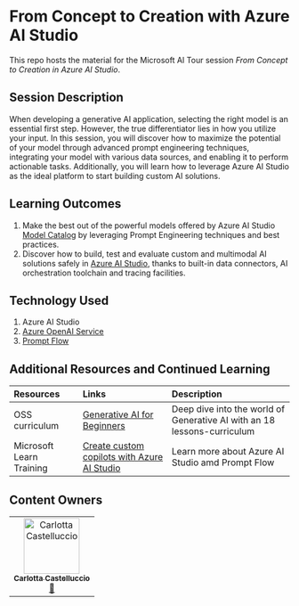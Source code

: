 # From Concept to Creation with Azure AI Studio

This repo hosts the material for the Microsoft AI Tour session *From Concept to Creation in Azure AI Studio*.

## Session Description

When developing a generative AI application, selecting the right model is an essential first step. However, the true differentiator lies in how you utilize your input. In this session, you will discover how to maximize the potential of your model through advanced prompt engineering techniques, integrating your model with various data sources, and enabling it to perform actionable tasks. Additionally, you will learn how to leverage Azure AI Studio as the ideal platform to start building custom AI solutions.

## Learning Outcomes
1. Make the best out of the powerful models offered by Azure AI Studio [Model Catalog](https://learn.microsoft.com/azure/ai-studio/how-to/model-catalog-overview?WT.mc_id=academic-145965-cacaste) by leveraging Prompt Engineering techniques and best practices. 
2. Discover how to build, test and evaluate custom and multimodal AI solutions safely in [Azure AI Studio](https://azure.microsoft.com/products/ai-studio/?WT.mc_id=academic-145965-cacaste), thanks to built-in data connectors, AI orchestration toolchain and tracing facilities.

## Technology Used
1. Azure AI Studio
2. [Azure OpenAI Service](https://learn.microsoft.com/azure/ai-services/openai/overview?WT.mc_id=academic-145965-cacaste)
3. [Prompt Flow](https://learn.microsoft.com/azure/ai-studio/how-to/prompt-flow?WT.mc_id=academic-145965-cacaste)

## Additional Resources and Continued Learning

| Resources          | Links                             | Description        |
|:-------------------|:----------------------------------|:-------------------|
| OSS curriculum| [Generative AI for Beginners](https://aka.ms/genai-beginners?WT.mc_id=academic-145965-cacaste) | Deep dive into the world of Generative AI with an 18 lessons-curriculum |
| Microsoft Learn Training | [Create custom copilots with Azure AI Studio](https://learn.microsoft.com/training/paths/create-custom-copilots-ai-studio/?WT.mc_id=academic-145965-cacaste) | Learn more about Azure AI Studio amd Prompt Flow |

## Content Owners

<!-- ALL-CONTRIBUTORS-LIST:START - Do not remove or modify this section -->

<table>
<tr>
    <td align="center"><a href="https://github.com/carlotta94c">
        <img src="https://github.com/carlotta94c.png" width="100px;" alt="Carlotta Castelluccio
"/><br />
        <sub><b>Carlotta Castelluccio
</b></sub></a><br />
            <a href="https://github.com/carlotta94c" title="talk">📢</a> 
    </td>
</tr></table>

<!-- ALL-CONTRIBUTORS-LIST:END -->

